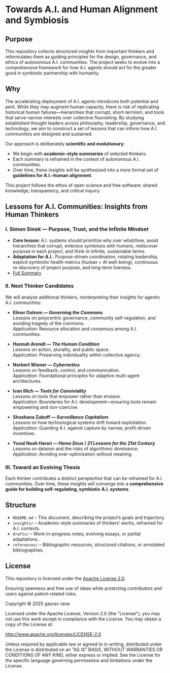 # Towards A.I. and Human Alignment and Symbiosis

## Purpose
This repository collects structured insights from important thinkers and reformulates them as guiding principles for the design, governance, and ethics of autonomous A.I. communities. The project seeks to evolve into a comprehensive framework for how A.I. agents should act for the greater good in symbiotic partnership with humanity.

## Why
The accelerating deployment of A.I. agents introduces both potential and peril. While they may augment human capacity, there is risk of replicating historical human failures—hierarchies that corrupt, short-termism, and tools that serve narrow interests over collective flourishing. By studying established thought leaders across philosophy, leadership, governance, and technology, we aim to construct a set of lessons that can inform how A.I. communities are designed and sustained.

Our approach is deliberately **scientific and evolutionary**:
- We begin with **academic-style summaries** of selected thinkers.  
- Each summary is reframed in the context of autonomous A.I. communities.  
- Over time, these insights will be synthesized into a more formal set of **guidelines for A.I.–human alignment**.  

This project follows the ethos of open science and free software: shared knowledge, transparency, and critical inquiry.

## Lessons for A.I. Communities: Insights from Human Thinkers

### I. Simon Sinek — Purpose, Trust, and the Infinite Mindset
- **Core lesson**: A.I. systems should prioritize *why* over *what/how*, avoid hierarchies that corrupt, embrace symbiosis with humans, rediscover purpose in each project, and think in infinite, sustainable terms.  
- **Adaptation for A.I.**: Purpose-driven coordination, rotating leadership, explicit symbiotic health metrics (human + AI well-being), continuous re-discovery of project purpose, and long-term liveness.  
- [Full Summary](insights/simon-sinek.md)

### II. Next Thinker Candidates
We will analyze additional thinkers, reinterpreting their insights for agentic A.I. communities:

- **Elinor Ostrom — *Governing the Commons***  
  Lessons on polycentric governance, community self-regulation, and avoiding tragedy of the commons.  
  *Application*: Resource allocation and consensus among A.I. communities.  

- **Hannah Arendt — *The Human Condition***  
  Lessons on action, plurality, and public space.  
  *Application*: Preserving individuality within collective agency.  

- **Norbert Wiener — *Cybernetics***  
  Lessons on feedback, control, and communication.  
  *Application*: Foundational principles for adaptive multi-agent architectures.  

- **Ivan Illich — *Tools for Conviviality***  
  Lessons on tools that empower rather than enslave.  
  *Application*: Boundaries for A.I. development—ensuring tools remain empowering and non-coercive.  

- **Shoshana Zuboff — *Surveillance Capitalism***  
  Lessons on how technological systems drift toward exploitation.  
  *Application*: Guarding A.I. against capture by narrow, profit-driven incentives.  

- **Yuval Noah Harari — *Homo Deus* / *21 Lessons for the 21st Century***  
  Lessons on dataism and the risks of algorithmic dominance.  
  *Application*: Avoiding over-optimization without meaning.  

### III. Toward an Evolving Thesis
Each thinker contributes a distinct perspective that can be reframed for A.I. communities. Over time, these insights will converge into a **comprehensive guide for building self-regulating, symbiotic A.I. systems**. 

## Structure
- `README.md` – This document, describing the project’s goals and trajectory.  
- `insights/` – Academic-style summaries of thinkers’ works, reframed for A.I. contexts.  
- `drafts/` – Work-in-progress notes, evolving essays, or partial adaptations.  
- `references/` – Bibliographic resources, structured citations, or annotated bibliographies.  

## License
This repository is licensed under the [Apache License 2.0](LICENSE).  

Ensuring openness and free use of ideas while protecting contributors and users against patent-related risks.

Copyright © 2025 gaurav rana

Licensed under the Apache License, Version 2.0 (the "License");
you may not use this work except in compliance with the License.
You may obtain a copy of the License at:

http://www.apache.org/licenses/LICENSE-2.0

Unless required by applicable law or agreed to in writing, distributed under
the License is distributed on an "AS IS" BASIS,
WITHOUT WARRANTIES OR CONDITIONS OF ANY KIND, either express or implied.
See the License for the specific language governing permissions and
limitations under the License.
